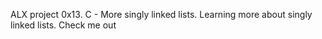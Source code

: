 ALX project 0x13. C - More singly linked lists. Learning more about singly linked lists. Check me out
